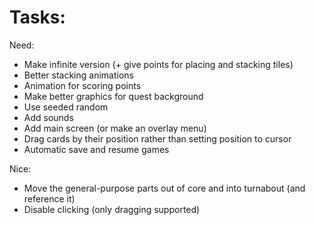 
# Tasks:

Need:
* Make infinite version (+ give points for placing and stacking tiles)
* Better stacking animations
* Animation for scoring points
* Make better graphics for quest background
* Use seeded random
* Add sounds
* Add main screen (or make an overlay menu)
* Drag cards by their position rather than setting position to cursor
* Automatic save and resume games

Nice:
* Move the general-purpose parts out of core and into turnabout (and reference it)
* Disable clicking (only dragging supported)